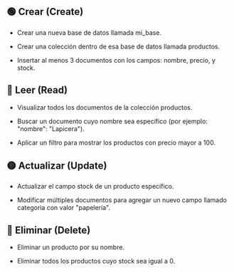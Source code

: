 ## 🟢 Crear (Create)
- Crear una nueva base de datos llamada mi_base.

- Crear una colección dentro de esa base de datos llamada productos.

- Insertar al menos 3 documentos con los campos: nombre, precio, y stock.

## 🔵 Leer (Read)
- Visualizar todos los documentos de la colección productos.

- Buscar un documento cuyo nombre sea específico (por ejemplo: "nombre": "Lapicera").

- Aplicar un filtro para mostrar los productos con precio mayor a 100.

## 🟡 Actualizar (Update)
- Actualizar el campo stock de un producto específico.

- Modificar múltiples documentos para agregar un nuevo campo llamado categoria con valor "papelería".

## 🔴 Eliminar (Delete)
- Eliminar un producto por su nombre.

- Eliminar todos los productos cuyo stock sea igual a 0.

